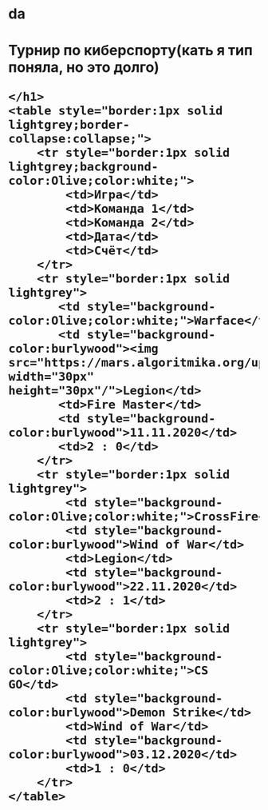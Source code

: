 # da
<html>
    <h1>Турнир по киберспорту(кать я тип поняла, но это долго)
        
    </h1>
    <table style="border:1px solid lightgrey;border-collapse:collapse;">
        <tr style="border:1px solid lightgrey;background-color:Olive;color:white;">
            <td>Игра</td>
            <td>Команда 1</td>
            <td>Команда 2</td>
            <td>Дата</td>
            <td>Счёт</td>
        </tr>
        <tr style="border:1px solid lightgrey">
           <td style="background-color:Olive;color:white;">Warface</td>
           <td style="background-color:burlywood"><img src="https://mars.algoritmika.org/uploads/2020/10/soldier_0_1603274414.png width="30px" height="30px"/">Legion</td>
           <td>Fire Master</td>
           <td style="background-color:burlywood">11.11.2020</td>
           <td>2 : 0</td>
        </tr> 
        <tr style="border:1px solid lightgrey">
            <td style="background-color:Olive;color:white;">CrossFire</td>
            <td style="background-color:burlywood">Wind of War</td>
            <td>Legion</td>
            <td style="background-color:burlywood">22.11.2020</td>
            <td>2 : 1</td>
        </tr>
        <tr style="border:1px solid lightgrey">
            <td style="background-color:Olive;color:white;">CS GO</td>
            <td style="background-color:burlywood">Demon Strike</td>
            <td>Wind of War</td>
            <td style="background-color:burlywood">03.12.2020</td>
            <td>1 : 0</td>
        </tr>
    </table>
</html>
